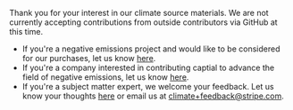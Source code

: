 Thank you for your interest in our climate source materials. We are not currently accepting contributions from outside contributors via GitHub at this time.

- If you're a negative emissions project and would like to be considered for our purchases, let us know [here]( https://go.stripe.global/climate-projects.html).
- If you're a company interested in contributing captial to advance the field of negative emissions, let us know [here](https://go.stripe.global/climate-purchasers.html).
- If you're a subject matter expert, we welcome your feedback. Let us know your thoughts [here](https://go.stripe.global/climate-feedback.html) or email us at climate+feedback@stripe.com.
